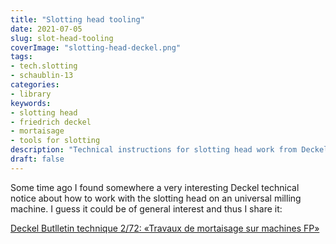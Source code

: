 ```yaml
---
title: "Slotting head tooling"
date: 2021-07-05
slug: slot-head-tooling
coverImage: "slotting-head-deckel.png"
tags:
- tech.slotting
- schaublin-13
categories:
- library
keywords:
- slotting head
- friedrich deckel
- mortaisage
- tools for slotting
description: "Technical instructions for slotting head work from Deckel"
draft: false
---
```


<!-- content --->

Some time ago I found somewhere a very interesting Deckel technical
notice about how to work with the slotting head on an universal
milling machine. I guess it could be of general interest and thus
I share it:

[Deckel Butlletin technique 2/72: «Travaux de mortaisage sur machines FP»](deckel-2-72.pdf)
